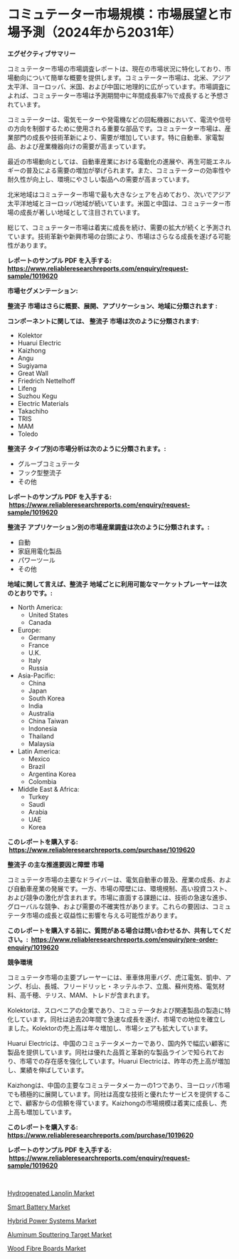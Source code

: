<p><h1>コミュテーター市場規模：市場展望と市場予測（2024年から2031年）</h1></p><p><strong>エグゼクティブサマリー</strong></p>
<p><p>コミュテーター市場の市場調査レポートは、現在の市場状況に特化しており、市場動向について簡単な概要を提供します。コミュテーター市場は、北米、アジア太平洋、ヨーロッパ、米国、および中国に地理的に広がっています。市場調査によれば、コミュテーター市場は予測期間中に年間成長率7％で成長すると予想されています。</p><p>コミュテーターは、電気モーターや発電機などの回転機器において、電流や信号の方向を制御するために使用される重要な部品です。コミュテーター市場は、産業部門の成長や技術革新により、需要が増加しています。特に自動車、家電製品、および産業機器向けの需要が高まっています。</p><p>最近の市場動向としては、自動車産業における電動化の進展や、再生可能エネルギーの普及による需要の増加が挙げられます。また、コミュテーターの効率性や耐久性が向上し、環境にやさしい製品への需要が高まっています。</p><p>北米地域はコミュテーター市場で最も大きなシェアを占めており、次いでアジア太平洋地域とヨーロッパ地域が続いています。米国と中国は、コミュテーター市場の成長が著しい地域として注目されています。</p><p>総じて、コミュテーター市場は着実に成長を続け、需要の拡大が続くと予測されています。技術革新や新興市場の台頭により、市場はさらなる成長を遂げる可能性があります。</p></p>
<p><strong>レポートのサンプル PDF を入手する: <a href="https://www.reliableresearchreports.com/enquiry/request-sample/1019620">https://www.reliableresearchreports.com/enquiry/request-sample/1019620</a></strong></p>
<p><strong>市場セグメンテーション:</strong></p>
<p><strong> 整流子 市場はさらに概要、展開、アプリケーション、地域に分類されます :</strong></p>
<p><strong>コンポーネントに関しては、 整流子 市場は次のように分類されます: &nbsp;</strong></p>
<p><ul><li>Kolektor</li><li>Huarui Electric</li><li>Kaizhong</li><li>Angu</li><li>Sugiyama</li><li>Great Wall</li><li>Friedrich Nettelhoff</li><li>Lifeng</li><li>Suzhou Kegu</li><li>Electric Materials</li><li>Takachiho</li><li>TRIS</li><li>MAM</li><li>Toledo</li></ul></p>
<p><strong> 整流子 タイプ別の市場分析は次のように分類されます。:</strong></p>
<p><ul><li>グルーブコミュテータ</li><li>フック型整流子</li><li>その他</li></ul></p>
<p><strong>レポートのサンプル PDF を入手する: &nbsp;<a href="https://www.reliableresearchreports.com/enquiry/request-sample/1019620">https://www.reliableresearchreports.com/enquiry/request-sample/1019620</a></strong></p>
<p><strong> 整流子 アプリケーション別の市場産業調査は次のように分類されます。:</strong></p>
<p><ul><li>自動</li><li>家庭用電化製品</li><li>パワーツール</li><li>その他</li></ul></p>
<p><strong>地域に関して言えば、整流子 地域ごとに利用可能なマーケットプレーヤーは次のとおりです。:</strong></p>
<p><ul>
    <li>
        North America:
        <ul>
            <li>United States</li>
            <li>Canada</li>
        </ul>
    </li>
    <li>
        Europe:
        <ul>
            <li>Germany</li>
            <li>France</li>
            <li>U.K.</li>
            <li>Italy</li>
            <li>Russia</li>
        </ul>
    </li>
    <li>
        Asia-Pacific:
        <ul>
            <li>China</li>
            <li>Japan</li>
            <li>South Korea</li>
            <li>India</li>
            <li>Australia</li>
            <li>China Taiwan</li>
            <li>Indonesia</li>
            <li>Thailand</li>
            <li>Malaysia</li>
        </ul>
    </li>
    <li>
        Latin America:
        <ul>
            <li>Mexico</li>
            <li>Brazil</li>
            <li>Argentina Korea</li>
            <li>Colombia</li>
        </ul>
    </li>
    <li>
        Middle East & Africa:
        <ul>
            <li>Turkey</li>
            <li>Saudi</li>
            <li>Arabia</li>
            <li>UAE</li>
            <li>Korea</li>
        </ul>
    </li>
    </ul></p>
<p><strong>このレポートを購入する: &nbsp;<a href="https://www.reliableresearchreports.com/purchase/1019620">https://www.reliableresearchreports.com/purchase/1019620</a></strong></p>
<p><strong>整流子 の主な推進要因と障壁 市場</strong></p>
<p><p>コミュテータ市場の主要なドライバーは、電気自動車の普及、産業の成長、および自動車産業の発展です。一方、市場の障壁には、環境規制、高い投資コスト、および競争の激化が含まれます。市場に直面する課題には、技術の急速な進歩、グローバルな競争、および需要の不確実性があります。これらの要因は、コミュテータ市場の成長と収益性に影響を与える可能性があります。</p></p>
<p><strong>このレポートを購入する前に、質問がある場合は問い合わせるか、共有してください。:&nbsp; <a href="https://www.reliableresearchreports.com/enquiry/pre-order-enquiry/1019620">https://www.reliableresearchreports.com/enquiry/pre-order-enquiry/1019620</a></strong></p>
<p><strong>競争環境</strong></p>
<p><p>コミュテータ市場の主要プレーヤーには、車車体用車バグ、虎江電気、凱中、アング、杉山、長城、フリードリッヒ・ネッテルホフ、立風、蘇州克格、電気材料、高千穂、テリス、MAM、トレドが含まれます。</p><p>Kolektorは、スロベニアの企業であり、コミュテータおよび関連製品の製造に特化しています。同社は過去20年間で急速な成長を遂げ、市場での地位を確立しました。Kolektorの売上高は年々増加し、市場シェアも拡大しています。</p><p>Huarui Electricは、中国のコミュテータメーカーであり、国内外で幅広い顧客に製品を提供しています。同社は優れた品質と革新的な製品ラインで知られており、市場での存在感を強化しています。Huarui Electricは、昨年の売上高が増加し、業績を伸ばしています。</p><p>Kaizhongは、中国の主要なコミュテータメーカーの1つであり、ヨーロッパ市場でも積極的に展開しています。同社は高度な技術と優れたサービスを提供することで、顧客からの信頼を得ています。Kaizhongの市場規模は着実に成長し、売上高も増加しています。</p></p>
<p><strong>このレポートを購入する: &nbsp; <a href="https://www.reliableresearchreports.com/purchase/1019620">https://www.reliableresearchreports.com/purchase/1019620</a></strong></p>
<p><strong>レポートのサンプル PDF を入手する: &nbsp;<a href="https://www.reliableresearchreports.com/enquiry/request-sample/1019620">https://www.reliableresearchreports.com/enquiry/request-sample/1019620</a></strong><strong></strong></p>
<p>&nbsp;</p>
<p><p><a href="https://eight-handstand-8fb.notion.site/Hydrogenated-Lanolin-Market-Research-Report-Provides-thorough-Industry-Overview-which-offers-an-In--6860b2aa046c49b192da0241c763de00">Hydrogenated Lanolin Market</a></p><p><a href="https://view.publitas.com/reportprime-1/smart-battery-market-centers-on-aspects-such-as-market-growth-market-share-market-opportunity-and-projected-forecasts-spanning-from-2024-to-2031/">Smart Battery Market</a></p><p><a href="https://view.publitas.com/reportprime-1/hybrid-power-systems-market-size-reflecting-a-forecast-till-2031-market-by-type-by-application-and-by-geography/">Hybrid Power Systems Market</a></p><p><a href="https://skillful-vermicelli-b89.notion.site/Aluminum-Sputtering-Target-Market-Size-Share-Trends-Analysis-Report-By-Application-Regional-Outl-1826480614c446708703f8dacf17c182">Aluminum Sputtering Target Market</a></p><p><a href="https://issuu.com/reportprime-2/docs/wood-fibre-boards-market-size-2030.pptx">Wood Fibre Boards Market</a></p></p>